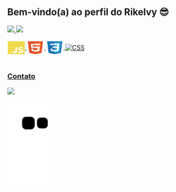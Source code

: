 ## Bem-vindo(a) ao perfil do Rikelvy 😎

 <div>
   <a href="https://github.com/Rikelvypereiraborges">
   <img height="180em" src="https://github-readme-stats.vercel.app/api?username=Rikelvypereiraborges&show_icons=true&theme=dracula&include_all_commits=true&count_private=true"/>
   <img height="180em" src="https://github-readme-stats.vercel.app/api/top-langs/?username=Rikelvypereiraborges&layout=compact&langs_count=6&theme=dracula"/>

</div>
<div style="display: inline_block"><br>
  <img align="center" alt="Js" height="30" width="40" src="https://raw.githubusercontent.com/devicons/devicon/master/icons/javascript/javascript-plain.svg">
  <img align="center" alt="HTML" height="30" width="40" src="https://raw.githubusercontent.com/devicons/devicon/master/icons/html5/html5-original.svg">
  <img align="center" alt="CSS" height="30" width="40" src="https://raw.githubusercontent.com/devicons/devicon/master/icons/css3/css3-original.svg">
  <img align="center" alt="CSS" height="30" width="40" src="https://raw.githubusercontent.com/devicons/devicon/master/icons/c++/c++-plain.svg">
</div>
 
 <br>
 
  ### Contato
 
<div> 
  <a href="https://www.instagram.com/r.i.k.e.l.v.y/" target="_blank"><img src="https://img.shields.io/badge/-Instagram-%23E4405F?style=for-the-badge&logo=instagram&logoColor=white" target="_blank"></a>
 
  ![Snake animation](https://github.com/Rikelvypereiraborges/Rikelvypereiraborges/blob/output/github-contribution-grid-snake.svg)

</div>
